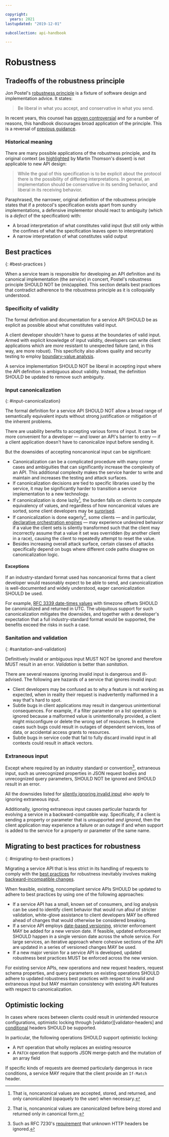 ```yaml
---

copyright:
  years: 2021
lastupdated: "2019-12-01"

subcollection: api-handbook

---
```

# Robustness

## Tradeoffs of the robustness principle

Jon Postel's [robustness principle](https://en.wikipedia.org/wiki/Robustness_principle) is a
fixture of software design and implementation advice. It states:

> Be liberal in what you accept, and conservative in what you send.

In recent years, this counsel has [proven controversial][postel-was-wrong] and for a number of
reasons, this handbook discourages broad application of the principle. This is a reversal of
[previous guidance][mea-culpa].

[postel-was-wrong]: https://datatracker.ietf.org/doc/html/draft-thomson-postel-was-wrong-03
[mea-culpa]: https://github.com/ibm-cloud-docs/api-handbook/blob/086d28c9357b39612ceb816130d0f6ad92f82859/design/errors.md#robustness-tradeoffs

### Historical meaning

There are many possible applications of the robustness principle, and its original context (as
[highlighted][fallibility-of-specifications] by Martin Thomson's dissent) is not applicable to
new API design:

> While the goal of this specification is to be explicit about the protocol there is the
> possibility of differing interpretations. In general, an implementation should be conservative in
> its sending behavior, and liberal in its receiving behavior.

Paraphrased, the narrower, original definition of the robustness principle states that if a
protocol's specification exists apart from sundry implementations, a defensive implementor should
react to ambiguity (which is a _defect_ of the specification) with:

 * A broad interpretation of what constitutes valid input (but still only within the confines of what the specification leaves open to interpretation) 
 * A narrow interpretation of what constitutes valid output

[fallibility-of-specifications]: https://datatracker.ietf.org/doc/html/draft-thomson-postel-was-wrong-03#section-2

## Best practices
{: #best-practices }

When a service team is responsible for developing an API definition and its canonical
implementation (the _service_) in concert, Postel's robustness principle SHOULD NOT be
(mis)applied. This section details best practices that contradict adherence to the
robustness principle as it is colloquially understood.

### Specificity of validity

The formal definition and documentation for a service API SHOULD be as explicit as possible about
what constitutes valid input.

A client developer shouldn't have to guess at the boundaries of valid input. Armed with explicit
knowledge of input validity, developers can write client applications which are _more_ resistant to
unexpected failure (and, in this way, are more robust). This specificity also allows quality and
security testing to employ [boundary-value analysis][boundary-testing].

A service implementation SHOULD NOT be liberal in accepting input where the API definition is
ambiguous about validity. Instead, the definition SHOULD be updated to remove such ambiguity.

[boundary-testing]: https://en.wikipedia.org/wiki/Boundary-value_analysis

### Input canonicalization
{: #input-canonicalization}

The formal definition for a service API SHOULD NOT allow a broad range of semantically equivalent
inputs without strong justification or mitigation of the inherent problems.

There are usability benefits to accepting various forms of input. It can be more convenient
for a developer — and lower an API's barrier to entry — if a client application doesn't have to
canonicalize input before sending it.

But the downsides of accepting noncanonical input can be significant:

* Canonicalization can be a complicated procedure with many corner cases and ambiguities that can
  significantly increase the complexity of an API. This additional complexity makes the service
  harder to write and maintain and increases the testing and attack surfaces.
* If canonicalization decisions are tied to specific libraries used by the service, it may be
  significantly harder to transition a service implementation to a new technology.
* If canonicalization is done lazily[^lazy-canonicalization], the burden falls on clients to
  compute equivalency of values, and regardless of how noncanonical values are sorted, some client
  developers may be [surprised][astonishment].
* If canonicalization is done eagerly[^eager-canonicalization], some clients — and in particular,
  [declarative orchestration engines][infrastructure-as-code] — may experience undesired behavior
  if a value the client sets is silently transformed such that the client may incorrectly assume
  that a value it set was overridden (by another client in a race), causing the client to repeatedly
  attempt to reset the value.
* Besides increasing overall attack surface, certain classes of attacks specifically depend on
  bugs where different code paths disagree on canonicalization logic.

[^lazy-canonicalization]: That is, noncanonical values are accepted, stored, and returned,
  and only canonicalized (opaquely to the user) when necessary.

[^eager-canonicalization]: That is, noncanonical values are canonicalized before being stored
  and returned only in canonical form.

[astonishment]: https://en.wikipedia.org/wiki/Principle_of_least_astonishment
[infrastructure-as-code]: https://en.wikipedia.org/wiki/Infrastructure_as_code

#### Exceptions

If an industry-standard format used has noncanonical forms that a client developer would reasonably
expect to be able to send, and canonicalization is well-documented and widely understood, eager
canonicalization SHOULD be used.

For example, [RFC 3339 date-times values][date-time-inputs] with timezone offsets SHOULD be
canonicalized and returned in UTC. The ubiquitous support for such canonicalization mitigates the
downsides, and together with a developer's expectation that a full industry-standard format would
be supported, the benefits exceed the risks in such a case.

[date-time-inputs]: /docs/api-handbook?topic=api-handbook-types#date-time-accepted-formats

### Sanitation and validation
{: #sanitation-and-validation}

Definitively invalid or ambiguous input MUST NOT be ignored and therefore MUST result in an error.
_Validation_ is better than _sanitation_.

There are several reasons ignoring invalid input is dangerous and ill-advised. The following are
hazards of a service that ignores invalid input:

* Client developers may be confused as to why a feature is not working as expected, when in reality
  their request is inadvertently malformed in a way that's hard to spot.
* Subtle bugs in client applications may result in dangerous unintentional consequences. For
  example, if a filter parameter on a list operation is ignored because a malformed value is
  unintentionally provided, a client might misconfigure or delete the wrong set of resources. In
  extreme cases such bugs could result in outages of dependent services, loss of data, or accidental
  access grants to resources.
* Subtle bugs in service code that fail to fully discard invalid input in all contexts
  could result in attack vectors.

### Extraneous input

Except where required by an industry standard or convention[^ignore-unknown-headers], extraneous
input, such as unrecognized properties in JSON request bodies and unrecognized query parameters,
SHOULD NOT be ignored and SHOULD result in an error.

[^ignore-unknown-headers]: Such as RFC 7230's 
  [requirement](https://datatracker.ietf.org/doc/html/rfc7230#section-3.2.1) that unknown HTTP
  headers be ignored.
  
All the downsides listed for [silently ignoring invalid input](sanitation-and-validation) also
apply to ignoring extraneous input.

Additionally, ignoring extraneous input causes particular hazards for evolving a service in a
backward-compatible way. Specifically, if a client is sending a property or parameter that is
unsupported _and ignored_, then the client application may experience a failure or an outage if and
when support is added to the service for a property or parameter of the same name.

## Migrating to best practices for robustness
{: #migrating-to-best-practices }

Migrating a service API that is less strict in its handling of requests to comply with the [best
practices](#best-practices) for robustness inevitably involves making [backward-incompatible
changes][robustness-changes].

When feasible, existing, noncompliant service APIs SHOULD be updated to adhere to best practices
by using one of the following approaches:

* If a service API has a small, known set of consumers, and log analysis can be used to identify
  client behavior that would run afoul of stricter validation, white-glove assistance to client
  developers MAY be offered ahead of changes that would otherwise be considered breaking.
* If a service API employs [date-based versioning][date-based-versioning], stricter enforcement MAY
  be added for a new version date. If feasible, updated enforcement SHOULD happen in a single
  version date across the whole service. For large services, an iterative approach where cohesive
  sections of the API are updated in a series of versioned changes MAY be used.
* If a new major version for a service API is developed, updated robustness best practices MUST be
  enforced across the new version.
  
For existing service APIs, new operations and new request headers, request schema properties, and
query parameters on existing operations SHOULD adhere to updated robustness best practices with
respect to invalid and extraneous input but MAY maintain consistency with existing API features
with respect to canonicalization.

[robustness-changes]: /docs/api-handbook?topic=api-handbook-change-compatibility#robustness-changes
[date-based-versioning]: /docs/api-handbook?topic=api-handbook-changes-overview

## Optimistic locking

In cases where races between clients could result in unintended resource configurations, optimistic
locking through [validator][validator-headers] and [conditional][conditional-headers] headers SHOULD be
supported.

In particular, the following operations SHOULD support optimistic locking:

* A `PUT` operation that wholly replaces an existing resource
* A `PATCH` operation that supports JSON merge-patch and the mutation of an array field

If specific kinds of requests are deemed particularly dangerous in race conditions, a service MAY
require that the client provide an `If-Match` header.

[validation-headers]: /docs/api-handbook?topic=api-handbook-headers#validator-headers
[conditional-headers]: /docs/api-handbook?topic=api-handbook-headers#conditional-headers
